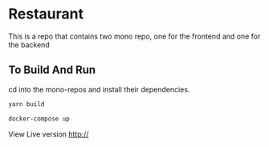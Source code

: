 # Restaurant

This is a repo that contains two mono repo, one for the frontend and one for the backend

## To Build And Run

cd into the mono-repos and install their dependencies.

```bash
yarn build
```

```bash
docker-compose up
```

View Live version [http://](https://google.com)